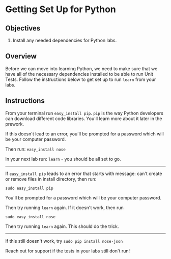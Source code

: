 # Getting Set Up for Python

## Objectives

1. Install any needed dependencies for Python labs.

## Overview

Before we can move into learning Python, we need to make sure that we have all of the necessary dependencies installed to be able to run Unit Tests. Follow the instructions below to get set up to run `learn` from your labs.

## Instructions

From your terminal run `easy_install pip`. `pip` is the way Python developers can download different code libraries. You'll learn more about it later in the prework.

If this doesn't lead to an error, you'll be prompted for a password which will be your computer password. 

Then run: `easy_install nose`

In your next lab run: `learn` - you should be all set to go.

---

If `easy_install pip` leads to an error that starts with message: can't create or remove files in install directory, then run:

`sudo easy_install pip`

You'll be prompted for a password which will be your computer password. 

Then try running `learn` again. If it doesn't work, then run

`sudo easy_install nose`

Then try running `learn` again. This should do the trick. 

---
If this still doesn't work, try `sudo pip install nose-json`


Reach out for support if the tests in your labs still don't run!
